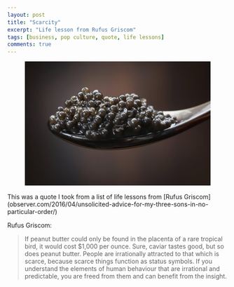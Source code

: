 ```yaml
---
layout: post
title: "Scarcity"
excerpt: "Life lesson from Rufus Griscom"
tags: [business, pop culture, quote, life lessons]
comments: true
---
```

<figure>
	<img src="/images/posts/2016/scarcity.jpg">
</figure>
This was a quote I took from a list of life lessons from [Rufus Griscom](observer.com/2016/04/unsolicited-advice-for-my-three-sons-in-no-particular-order/)

Rufus Griscom:

> If peanut butter could only be found in the placenta of a rare tropical bird, it would cost $1,000 per ounce. Sure, caviar tastes good, but so does peanut butter. People are irrationally attracted to that which is scarce, because scarce things function as status symbols. If you understand the elements of human behaviour that are irrational and predictable, you are freed from them and can benefit from the insight.